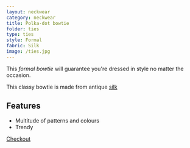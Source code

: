 ```yaml
---
layout: neckwear
category: neckwear
title: Polka-dot bowtie
folder: ties
type: ties
style: Formal
fabric: Silk
image: /ties.jpg
---
```


This *formal bowtie* will guarantee you're dressed in style no matter the occasion.

This classy bowtie is made from antique [silk](http://en.wikipedia.org/wiki/Silk)

## Features

- Multitude of patterns and colours
- Trendy

<a class="btn btn-alt milli" href="{{site.baseurl}}/cart/">Checkout</a>
